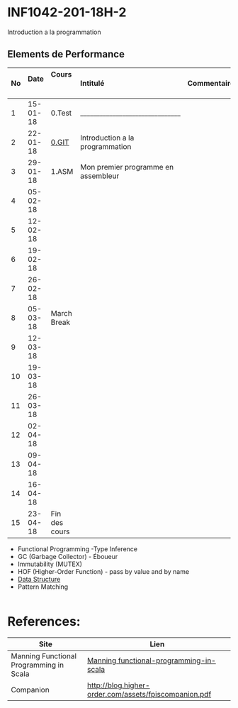 # INF1042-201-18H-2

Introduction a la programmation

## Elements de Performance

|No| Date   | Cours               | Intitulé                                |  Commentaires    |
|--|--------|:--------------------|:----------------------------------------|:-----------------|
| 1|15-01-18| 0.Test              | _______________________________         |                  |
| 2|22-01-18|[0.GIT](0.GIT)       | Introduction a la programmation         |                  |
| 3|29-01-18|  1.ASM              | Mon premier programme en assembleur     |                  |
| 4|05-02-18|                     |                                         |                  |
| 5|12-02-18|                     |                                         |                  |
| 6|19-02-18|                     |                                         |                  |
| 7|26-02-18|                     |                                         |                  |
| 8|05-03-18| March Break         |                                         |                  |
| 9|12-03-18|                     |                                         |                  |
|10|19-03-18|                     |                                         |                  |
|11|26-03-18|                     |                                         |                  |
|12|02-04-18|                     |                                         |                  |
|13|09-04-18|                     |                                         |                  |
|14|16-04-18|                     |                                         |                  |
|15|23-04-18| Fin des cours       |                                         |                  |


- Functional Programming
-Type Inference
- GC (Garbage Collector) - Éboueur
- Immutability (MUTEX)
- HOF (Higher-Order Function) - pass by value and by name
- [Data Structure](https://twitter.github.io/scala_school/collections.html)
- Pattern Matching

```
```

# References:

|Site| Lien                                    |
|--------------------------------|--------|
|Manning Functional Programming in Scala   |[Manning functional-programming-in-scala](https://www.manning.com/books/functional-programming-in-scala)|
|Companion                       |http://blog.higher-order.com/assets/fpiscompanion.pdf|
